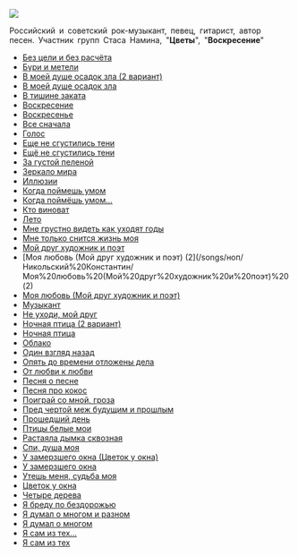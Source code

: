 ![](/songs/ноп/Никольский%20Константин/nikolskij_konstantin.jpg)  

Российский и советский рок-музыкант, певец, гитарист, автор песен. Участник групп Стаса Намина, "**Цветы**", "**Воскресение**"

* [Без цели и без расчёта](/songs/ноп/Никольский%20Константин/Без%20цели%20и%20без%20расчёта)
* [Бури и метели](/songs/ноп/Никольский%20Константин/Бури%20и%20метели)
* [В моей душе осадок зла (2 вариант)](/songs/ноп/Никольский%20Константин/В%20моей%20душе%20осадок%20зла%20(2%20вариант))
* [В моей душе осадок зла](/songs/ноп/Никольский%20Константин/В%20моей%20душе%20осадок%20зла)
* [В тишине заката](/songs/ноп/Никольский%20Константин/В%20тишине%20заката)
* [Воскресение](/songs/ноп/Никольский%20Константин/Воскресение)
* [Воскресенье](/songs/ноп/Никольский%20Константин/Воскресенье)
* [Все сначала](/songs/ноп/Никольский%20Константин/Все%20сначала)
* [Голос](/songs/ноп/Никольский%20Константин/Голос)
* [Еще не сгустились тени](/songs/ноп/Никольский%20Константин/Еще%20не%20сгустились%20тени)
* [Ещё не сгустились тени](/songs/ноп/Никольский%20Константин/Ещё%20не%20сгустились%20тени)
* [За густой пеленой](/songs/ноп/Никольский%20Константин/За%20густой%20пеленой)
* [Зеркало мира](/songs/ноп/Никольский%20Константин/Зеркало%20мира)
* [Иллюзии](/songs/ноп/Никольский%20Константин/Иллюзии)
* [Когда поймешь умом](/songs/ноп/Никольский%20Константин/Когда%20поймешь%20умом)
* [Когда поймёшь умом...](/songs/ноп/Никольский%20Константин/Когда%20поймёшь%20умом...)
* [Кто виноват](/songs/ноп/Никольский%20Константин/Кто%20виноват)
* [Лето](/songs/ноп/Никольский%20Константин/Лето)
* [Мне грустно видеть как уходят годы](/songs/ноп/Никольский%20Константин/Мне%20грустно%20видеть%20как%20уходят%20годы)
* [Мне только снится жизнь моя](/songs/ноп/Никольский%20Константин/Мне%20только%20снится%20жизнь%20моя)
* [Мой друг художник и поэт](/songs/ноп/Никольский%20Константин/Мой%20друг%20художник%20и%20поэт)
* [Моя любовь (Мой друг художник и поэт) (2](/songs/ноп/Никольский%20Константин/Моя%20любовь%20(Мой%20друг%20художник%20и%20поэт)%20(2)
* [Моя любовь (Мой друг художник и поэт)](/songs/ноп/Никольский%20Константин/Моя%20любовь%20(Мой%20друг%20художник%20и%20поэт))
* [Музыкант](/songs/ноп/Никольский%20Константин/Музыкант)
* [Не уходи, мой друг](/songs/ноп/Никольский%20Константин/Не%20уходи,%20мой%20друг)
* [Ночная птица (2 вариант)](/songs/ноп/Никольский%20Константин/Ночная%20птица%20(2%20вариант))
* [Ночная птица](/songs/ноп/Никольский%20Константин/Ночная%20птица)
* [Облако](/songs/ноп/Никольский%20Константин/Облако)
* [Один взгляд назад](/songs/ноп/Никольский%20Константин/Один%20взгляд%20назад)
* [Опять до времени отложены дела](/songs/ноп/Никольский%20Константин/Опять%20до%20времени%20отложены%20дела)
* [От любви к любви](/songs/ноп/Никольский%20Константин/От%20любви%20к%20любви)
* [Песня о песне](/songs/ноп/Никольский%20Константин/Песня%20о%20песне)
* [Песня про кокос](/songs/ноп/Никольский%20Константин/Песня%20про%20кокос)
* [Поиграй со мной, гроза](/songs/ноп/Никольский%20Константин/Поиграй%20со%20мной,%20гроза)
* [Пред чертой меж будущим и прошлым](/songs/ноп/Никольский%20Константин/Пред%20чертой%20меж%20будущим%20и%20прошлым)
* [Прошедший день](/songs/ноп/Никольский%20Константин/Прошедший%20день)
* [Птицы белые мои](/songs/ноп/Никольский%20Константин/Птицы%20белые%20мои)
* [Растаяла дымка сквозная](/songs/ноп/Никольский%20Константин/Растаяла%20дымка%20сквозная)
* [Спи, душа моя](/songs/ноп/Никольский%20Константин/Спи,%20душа%20моя)
* [У замерзшего окна (Цветок у окна)](/songs/ноп/Никольский%20Константин/У%20замерзшего%20окна%20(Цветок%20у%20окна))
* [У замерзшего окна](/songs/ноп/Никольский%20Константин/У%20замерзшего%20окна)
* [Утешь меня, судьба моя](/songs/ноп/Никольский%20Константин/Утешь%20меня,%20судьба%20моя)
* [Цветок у окна](/songs/ноп/Никольский%20Константин/Цветок%20у%20окна)
* [Четыре дерева](/songs/ноп/Никольский%20Константин/Четыре%20дерева)
* [Я бреду по бездорожью](/songs/ноп/Никольский%20Константин/Я%20бреду%20по%20бездорожью)
* [Я думал о многом и разном](/songs/ноп/Никольский%20Константин/Я%20думал%20о%20многом%20и%20разном)
* [Я думал о многом](/songs/ноп/Никольский%20Константин/Я%20думал%20о%20многом)
* [Я сам из тех...](/songs/ноп/Никольский%20Константин/Я%20сам%20из%20тех...)
* [Я сам из тех](/songs/ноп/Никольский%20Константин/Я%20сам%20из%20тех)